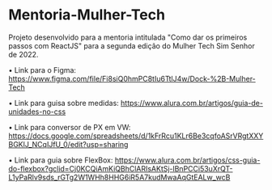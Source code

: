 # Mentoria-Mulher-Tech
Projeto desenvolvido para a mentoria intitulada "Como dar os primeiros passos com ReactJS" para a segunda edição do Mulher Tech Sim Senhor de 2022.

• Link para o Figma: https://www.figma.com/file/Fi8siQ0hmPC8tIu6TtlJ4w/Dock-%2B-Mulher-Tech

• Link para guisa sobre medidas: https://www.alura.com.br/artigos/guia-de-unidades-no-css

• Link para conversor de PX em VW: https://docs.google.com/spreadsheets/d/1kFrRcu1KLr6Be3cqfoASrVRgtXXYBGKlJ_NCqIJfU_0/edit?usp=sharing

• Link para guia sobre FlexBox: https://www.alura.com.br/artigos/css-guia-do-flexbox?gclid=Cj0KCQiAmKiQBhClARIsAKtSj-lBnPCCi53uXrQT-L1yPaRlv9sds_rGTg2W1WHh8HHG6iR5A7kudMwaAqGtEALw_wcB
